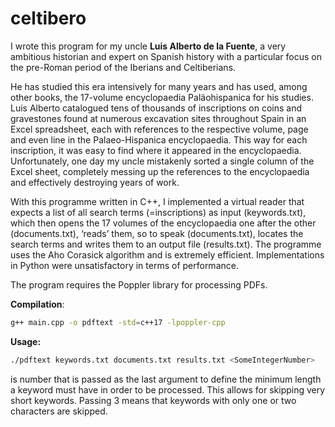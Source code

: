 # celtibero

I wrote this program for my uncle __Luis Alberto de la Fuente__, a very ambitious historian and expert on Spanish history with a particular focus on the pre-Roman period of the Iberians and Celtiberians.

He has studied this era intensively for many years and has used, among other books, the 17-volume encyclopaedia Paläohispanica for his studies. Luis Alberto catalogued tens of thousands of inscriptions on coins and gravestones found at numerous excavation sites throughout Spain in an Excel spreadsheet, each with references to the respective volume, page and even line in the Palaeo-Hispanica encyclopaedia. This way for each inscription, it was easy to find where it appeared in the encyclopaedia. Unfortunately, one day my uncle mistakenly sorted a single column of the Excel sheet, completely messing up the references to the encyclopaedia and effectively destroying years of work.

With this programme written in C++, I implemented a virtual reader that expects a list of all search terms (=inscriptions) as input (keywords.txt), which then opens the 17 volumes of the encyclopaedia one after the other (documents.txt), ‘reads’ them, so to speak (documents.txt), locates the search terms and writes them to an output file (results.txt). The programme uses the Aho Corasick algorithm and is extremely efficient. Implementations in Python were unsatisfactory in terms of performance.

The program requires the Poppler library for processing PDFs.

__Compilation__:

```bash
g++ main.cpp -o pdftext -std=c++17 -lpoppler-cpp
```

__Usage:__

```bash
./pdftext keywords.txt documents.txt results.txt <SomeIntegerNumber>
```

<SomeIntegerNumber> is number that is passed as the last argument to define the minimum length a keyword must have in order to be processed. This allows for skipping very short keywords. Passing 3 means that keywords with only one or two characters are skipped.
